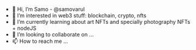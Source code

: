 - 👋 Hi, I’m Samo - @samovarul
- 👀 I’m interested in web3 stuff: blockchain, crypto, nfts
- 🌱 I’m currently learning about art NFTs and specially photography NFTs + nodeJS
- 💞️ I’m looking to collaborate on ...
- 📫 How to reach me ...

<!---
samovarul/samovarul is a ✨ special ✨ repository because its `README.md` (this file) appears on your GitHub profile.
You can click the Preview link to take a look at your changes.
--->
